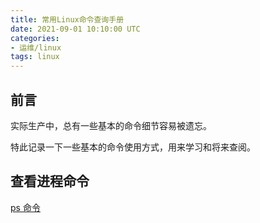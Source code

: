 ```yaml
---
title: 常用Linux命令查询手册
date: 2021-09-01 10:10:00 UTC
categories:
- 运维/linux
tags: linux
---
```

## 前言
实际生产中，总有一些基本的命令细节容易被遗忘。

特此记录一下一些基本的命令使用方式，用来学习和将来查阅。

## 查看进程命令
[ps 命令](linux/ps/ps.md)
